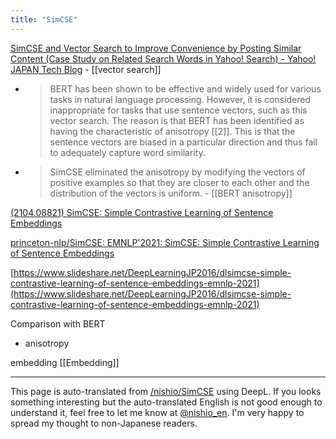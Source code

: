 ```yaml
---
title: "SimCSE"
---
```


[SimCSE and Vector Search to Improve Convenience by Posting Similar Content (Case Study on Related Search Words in Yahoo! Search) - Yahoo! JAPAN Tech Blog](https://techblog.yahoo.co.jp/entry/2023050830422060/)
    - [[vector search]]
- > BERT has been shown to be effective and widely used for various tasks in natural language processing. However, it is considered inappropriate for tasks that use sentence vectors, such as this vector search. The reason is that BERT has been identified as having the characteristic of anisotropy [[2]]. This is that the sentence vectors are biased in a particular direction and thus fail to adequately capture word similarity.
- >  SimCSE eliminated the anisotropy by modifying the vectors of positive examples so that they are closer to each other and the distribution of the vectors is uniform.
        - [[BERT anisotropy]]

[(2104.08821) SimCSE: Simple Contrastive Learning of Sentence Embeddings](https://arxiv.org/abs/2104.08821)

[princeton-nlp/SimCSE: EMNLP'2021: SimCSE: Simple Contrastive Learning of Sentence Embeddings](https://github.com/princeton-nlp/SimCSE)


[https://www.slideshare.net/DeepLearningJP2016/dlsimcse-simple-contrastive-learning-of-sentence-embeddings-emnlp-2021](https://www.slideshare.net/DeepLearningJP2016/dlsimcse-simple-contrastive-learning-of-sentence-embeddings-emnlp-2021)

Comparison with BERT
- anisotropy

embedding
[[Embedding]]

---
This page is auto-translated from [/nishio/SimCSE](https://scrapbox.io/nishio/SimCSE) using DeepL. If you looks something interesting but the auto-translated English is not good enough to understand it, feel free to let me know at [@nishio_en](https://twitter.com/nishio_en). I'm very happy to spread my thought to non-Japanese readers.